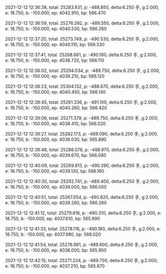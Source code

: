 2021-12-12 12:36:38, total: 25283.831, p: -488.850, delta:6.250 手, g:2.000, e: 18.750, b: -150.000, ep: 4042.910, bp: 566.470

2021-12-12 12:36:59, total: 25276.392, p: -489.550, delta:6.250 手, g:2.000, e: 18.750, b: -150.000, ep: 4040.530, bp: 566.260

2021-12-12 12:37:20, total: 25273.749, p: -490.530, delta:6.250 手, g:2.000, e: 18.750, b: -150.000, ep: 4040.110, bp: 566.330

2021-12-12 12:37:41, total: 25268.661, p: -490.160, delta:6.250 手, g:2.000, e: 18.750, b: -150.000, ep: 4038.720, bp: 566.110

2021-12-12 12:38:02, total: 25294.034, p: -489.750, delta:6.250 手, g:2.000, e: 18.750, b: -150.000, ep: 4039.210, bp: 566.120

2021-12-12 12:38:23, total: 25304.132, p: -488.670, delta:6.250 手, g:2.000, e: 18.750, b: -150.000, ep: 4040.450, bp: 566.140

2021-12-12 12:38:45, total: 25261.336, p: -491.100, delta:6.250 手, g:2.000, e: 18.750, b: -150.000, ep: 4040.260, bp: 566.420

2021-12-12 12:39:06, total: 25271.379, p: -489.750, delta:6.250 手, g:2.000, e: 18.750, b: -150.000, ep: 4038.410, bp: 566.020

2021-12-12 12:39:27, total: 25282.173, p: -489.090, delta:6.250 手, g:2.000, e: 18.750, b: -150.000, ep: 4038.030, bp: 565.890

2021-12-12 12:39:48, total: 25286.078, p: -488.970, delta:6.250 手, g:2.000, e: 18.750, b: -150.000, ep: 4039.670, bp: 566.080

2021-12-12 12:40:09, total: 25269.813, p: -490.390, delta:6.250 手, g:2.000, e: 18.750, b: -150.000, ep: 4039.130, bp: 566.190

2021-12-12 12:40:30, total: 25292.741, p: -489.400, delta:6.250 手, g:2.000, e: 18.750, b: -150.000, ep: 4039.000, bp: 566.050

2021-12-12 12:40:51, total: 25267.054, p: -490.820, delta:6.250 手, g:2.000, e: 18.750, b: -150.000, ep: 4039.260, bp: 566.260

2021-12-12 12:41:12, total: 25279.616, p: -490.310, delta:6.250 手, g:2.000, e: 18.750, b: -150.000, ep: 4037.610, bp: 565.990

2021-12-12 12:41:33, total: 25278.116, p: -490.180, delta:6.250 手, g:2.000, e: 18.750, b: -150.000, ep: 4037.980, bp: 566.020

2021-12-12 12:41:54, total: 25276.991, p: -489.600, delta:6.250 手, g:2.000, e: 18.750, b: -150.000, ep: 4038.000, bp: 565.950

2021-12-12 12:42:15, total: 25271.224, p: -489.750, delta:6.250 手, g:2.000, e: 18.750, b: -150.000, ep: 4037.210, bp: 565.870